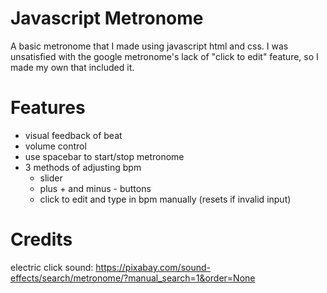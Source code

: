# Javascript Metronome

A basic metronome that I made using javascript html and css. I was unsatisfied with the google metronome's lack of "click to edit" feature, so I made my own that included it. 

# Features

- visual feedback of beat
- volume control 
- use spacebar to start/stop metronome
- 3 methods of adjusting bpm
    - slider
    - plus + and minus - buttons
    - click to edit and type in bpm manually (resets if invalid input)

# Credits

electric click sound: https://pixabay.com/sound-effects/search/metronome/?manual_search=1&order=None
